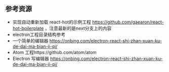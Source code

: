## 参考资源

* 实现自动重新加载 react-hot的示例工程 https://github.com/gaearon/react-hot-boilerplate ，注意最新的是next分支上的内容
* electron工程目录结构参考
* 一个简单的编辑器 https://onbing.com/electron-react-shi-zhan-xuan-ku-de-dai-ma-bian-ji-qi/
* Atom 工程https://github.com/atom/atom
* Electron 写编辑器 https://onbing.com/electron-react-shi-zhan-xuan-ku-de-dai-ma-bian-ji-qi/
